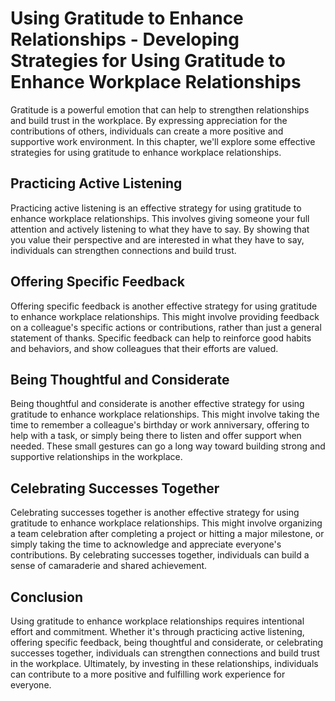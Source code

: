 Using Gratitude to Enhance Relationships - Developing Strategies for Using Gratitude to Enhance Workplace Relationships
==================================================================================================================================

Gratitude is a powerful emotion that can help to strengthen relationships and build trust in the workplace. By expressing appreciation for the contributions of others, individuals can create a more positive and supportive work environment. In this chapter, we'll explore some effective strategies for using gratitude to enhance workplace relationships.

Practicing Active Listening
---------------------------

Practicing active listening is an effective strategy for using gratitude to enhance workplace relationships. This involves giving someone your full attention and actively listening to what they have to say. By showing that you value their perspective and are interested in what they have to say, individuals can strengthen connections and build trust.

Offering Specific Feedback
--------------------------

Offering specific feedback is another effective strategy for using gratitude to enhance workplace relationships. This might involve providing feedback on a colleague's specific actions or contributions, rather than just a general statement of thanks. Specific feedback can help to reinforce good habits and behaviors, and show colleagues that their efforts are valued.

Being Thoughtful and Considerate
--------------------------------

Being thoughtful and considerate is another effective strategy for using gratitude to enhance workplace relationships. This might involve taking the time to remember a colleague's birthday or work anniversary, offering to help with a task, or simply being there to listen and offer support when needed. These small gestures can go a long way toward building strong and supportive relationships in the workplace.

Celebrating Successes Together
------------------------------

Celebrating successes together is another effective strategy for using gratitude to enhance workplace relationships. This might involve organizing a team celebration after completing a project or hitting a major milestone, or simply taking the time to acknowledge and appreciate everyone's contributions. By celebrating successes together, individuals can build a sense of camaraderie and shared achievement.

Conclusion
----------

Using gratitude to enhance workplace relationships requires intentional effort and commitment. Whether it's through practicing active listening, offering specific feedback, being thoughtful and considerate, or celebrating successes together, individuals can strengthen connections and build trust in the workplace. Ultimately, by investing in these relationships, individuals can contribute to a more positive and fulfilling work experience for everyone.
